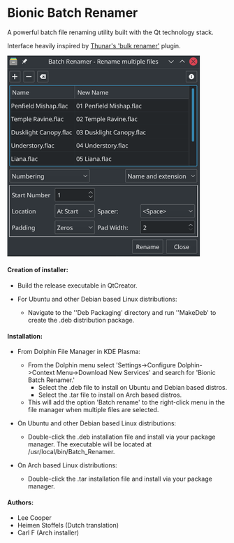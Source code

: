 # Bionic Batch Renamer

A powerful batch file renaming utility built with the Qt technology stack.

Interface heavily inspired by [Thunar's 'bulk renamer'](https://docs.xfce.org/xfce/thunar/bulk-renamer/start) plugin.

<img title="" src="./Images/Bionic_Batch_Renamer.png" alt="Bionic_Batch_Renamer.png" width="441">

#### Creation of installer:

- Build the release executable in QtCreator.

- For Ubuntu and other Debian based Linux distributions:
  
  - Navigate to the ''Deb Packaging' directory and run ''MakeDeb' to create the .deb distribution package.

#### Installation:

- From Dolphin File Manager in KDE Plasma:
  
  - From the Dolphin menu select 'Settings->Configure Dolphin->Context Menu->Download New Services' and search for 'Bionic Batch Renamer.'
    - Select the .deb file to install on Ubuntu and Debian based distros.
    - Select the .tar file to install on Arch based distros.
  - This will add the option 'Batch rename' to the right-click menu in the file manager when multiple files are selected.

- On Ubuntu and other Debian based Linux distributions:
  - Double-click the .deb installation file and install via your package manager. The executable will be located at /usr/local/bin/Batch_Renamer.

- On Arch based Linux distributions:
  - Double-click the .tar installation file and install via your package manager. 

#### Authors:

- Lee Cooper
- Heimen Stoffels (Dutch translation)
- Carl F (Arch installer)
